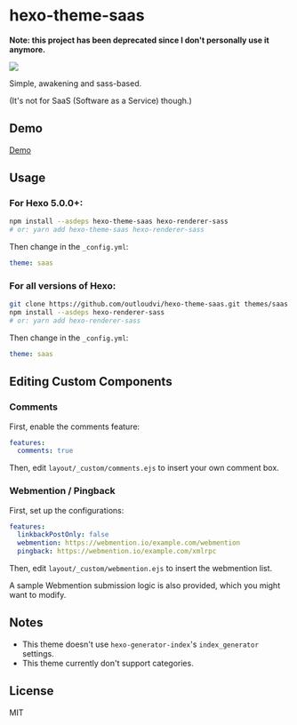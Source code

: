 # hexo-theme-saas

**Note: this project has been deprecated since I don't personally use it anymore.**

[![](https://nodei.co/npm/hexo-theme-saas.png?global=true)](https://nodei.co/npm/hexo-theme-saas)

Simple, awakening and sass-based.

(It's not for SaaS (Software as a Service) though.)

## Demo

[Demo](https://outloudvi.github.io/hexo-theme-saas/)

## Usage

### For Hexo 5.0.0+:

```sh
npm install --asdeps hexo-theme-saas hexo-renderer-sass
# or: yarn add hexo-theme-saas hexo-renderer-sass
```

Then change in the `_config.yml`:

```yml
theme: saas
```

### For all versions of Hexo:

```sh
git clone https://github.com/outloudvi/hexo-theme-saas.git themes/saas
npm install --asdeps hexo-renderer-sass
# or: yarn add hexo-renderer-sass
```

Then change in the `_config.yml`:

```yml
theme: saas
```

## Editing Custom Components

### Comments

First, enable the comments feature:

``` yml
features:
  comments: true
```

Then, edit `layout/_custom/comments.ejs` to insert your own comment box.

### Webmention / Pingback

First, set up the configurations:

``` yml
features:
  linkbackPostOnly: false
  webmention: https://webmention.io/example.com/webmention
  pingback: https://webmention.io/example.com/xmlrpc
```

Then, edit `layout/_custom/webmention.ejs` to insert the webmention list.

A sample Webmention submission logic is also provided, which you might want to modify.

## Notes

- This theme doesn't use `hexo-generator-index`'s `index_generator` settings.
- This theme currently don't support categories.

## License

MIT
